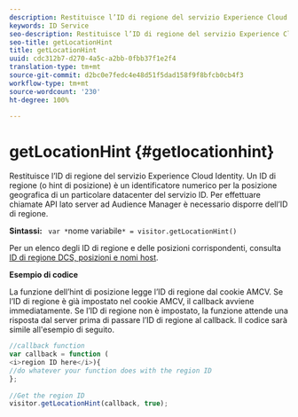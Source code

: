 ```yaml
---
description: Restituisce l’ID di regione del servizio Experience Cloud Identity. Un ID di regione (o hint di posizione) è un identificatore numerico per la posizione geografica di un particolare datacenter del servizio ID. Per effettuare chiamate API lato server ad Audience Manager è necessario disporre dell’ID di regione.
keywords: ID Service
seo-description: Restituisce l’ID di regione del servizio Experience Cloud Identity. Un ID di regione (o hint di posizione) è un identificatore numerico per la posizione geografica di un particolare datacenter del servizio ID. Per effettuare chiamate API lato server ad Audience Manager è necessario disporre dell’ID di regione.
seo-title: getLocationHint
title: getLocationHint
uuid: cdc312b7-d270-4a5c-a2bb-0fbb37f1e2f4
translation-type: tm+mt
source-git-commit: d2bc0e7fedc4e48d51f5dad158f9f8bfcb0cb4f3
workflow-type: tm+mt
source-wordcount: '230'
ht-degree: 100%

---
```



# getLocationHint {#getlocationhint}

Restituisce l’ID di regione del servizio Experience Cloud Identity. Un ID di regione (o hint di posizione) è un identificatore numerico per la posizione geografica di un particolare datacenter del servizio ID. Per effettuare chiamate API lato server ad Audience Manager è necessario disporre dell’ID di regione.

**Sintassi:** ` var *`nome variabile`* = visitor.getLocationHint()`

Per un elenco degli ID di regione e delle posizioni corrispondenti, consulta [ID di regione DCS, posizioni e nomi host](https://docs.adobe.com/content/help/it-IT/audience-manager/user-guide/api-and-sdk-code/dcs/dcs-api-reference/dcs-regions.html).

**Esempio di codice**

La funzione dell’hint di posizione legge l’ID di regione dal cookie AMCV. Se l’ID di regione è già impostato nel cookie AMCV, il callback avviene immediatamente. Se l’ID di regione non è impostato, la funzione attende una risposta dal server prima di passare l’ID di regione al callback. Il codice sarà simile all&#39;esempio di seguito.

```js
//callback function 
var callback = function ( 
<i>region ID here</i>){ 
//do whatever your function does with the region ID 
}; 
 
//Get the region ID 
visitor.getLocationHint(callback, true); 
```

